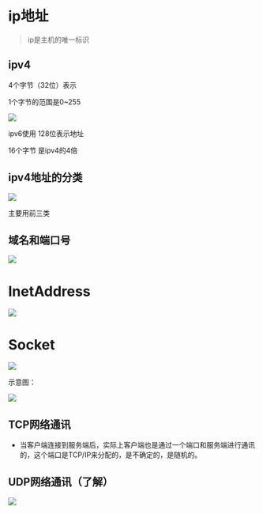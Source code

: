   

# ip地址

> ip是主机的唯一标识

## ipv4

4个字节（32位）表示

1个字节的范围是0~255

![](https://cdn.jsdelivr.net/gh/weidadeyongshi2/th_blogs@main/image/1620961309149-1620961309143.png)

ipv6使用 128位表示地址

16个字节 是ipv4的4倍



## ipv4地址的分类

![](https://cdn.jsdelivr.net/gh/weidadeyongshi2/th_blogs@main/image/1620961348301-1620961348291.png)



主要用前三类



## 域名和端口号

![](https://cdn.jsdelivr.net/gh/weidadeyongshi2/th_blogs@main/image/1620961395919-1620961395908.png)



# InetAddress

![](https://cdn.jsdelivr.net/gh/weidadeyongshi2/th_blogs@main/image/1620961446456-1620961446446.png)



# Socket

![](https://cdn.jsdelivr.net/gh/weidadeyongshi2/th_blogs@main/image/1620961495444-1620961495437.png)

示意图：

![](https://cdn.jsdelivr.net/gh/weidadeyongshi2/th_blogs@main/image/1620961527045-1620961527040.png)



## TCP网络通讯

- 当客户端连接到服务端后，实际上客户端也是通过一个端口和服务端进行通讯的，这个端口是TCP/IP来分配的，是不确定的，是随机的。

## UDP网络通讯（了解）

![](https://cdn.jsdelivr.net/gh/weidadeyongshi2/th_blogs@main/image/1620961565746-1620961565738.png)



